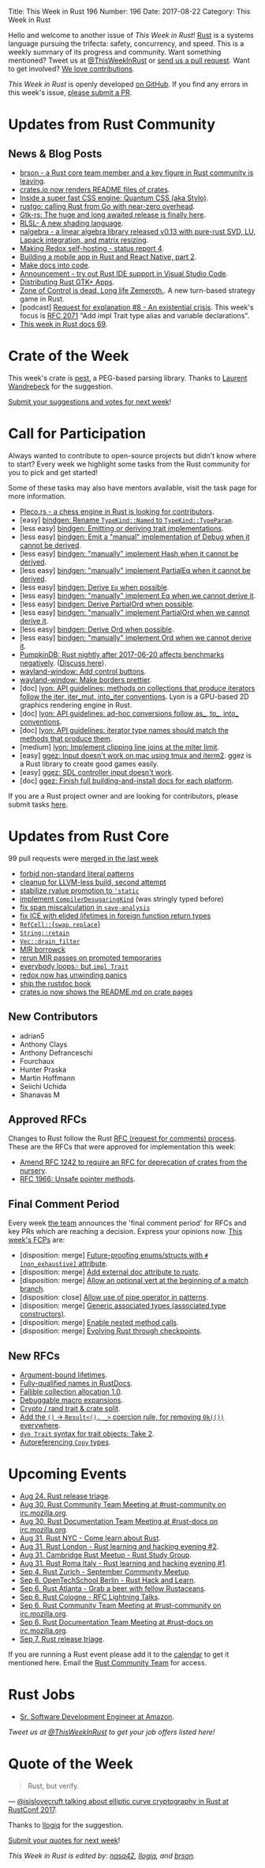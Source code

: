 Title: This Week in Rust 196
Number: 196
Date: 2017-08-22
Category: This Week in Rust

Hello and welcome to another issue of *This Week in Rust*!
[Rust](http://rust-lang.org) is a systems language pursuing the trifecta: safety, concurrency, and speed.
This is a weekly summary of its progress and community.
Want something mentioned? Tweet us at [@ThisWeekInRust](https://twitter.com/ThisWeekInRust) or [send us a pull request](https://github.com/cmr/this-week-in-rust).
Want to get involved? [We love contributions](https://github.com/rust-lang/rust/blob/master/CONTRIBUTING.md).

*This Week in Rust* is openly developed [on GitHub](https://github.com/cmr/this-week-in-rust).
If you find any errors in this week's issue, [please submit a PR](https://github.com/cmr/this-week-in-rust/pulls).

# Updates from Rust Community

## News & Blog Posts  

* [brson - a Rust core team member and a key figure in Rust community is leaving](https://internals.rust-lang.org/t/farewell-rust/5776).
* [crates.io now renders README files of crates](https://github.com/rust-lang/crates.io/pull/869).
* [Inside a super fast CSS engine: Quantum CSS (aka Stylo)](https://hacks.mozilla.org/2017/08/inside-a-super-fast-css-engine-quantum-css-aka-stylo/).
* [rustgo: calling Rust from Go with near-zero overhead](https://blog.filippo.io/rustgo/).
* [Gtk-rs: The huge and long awaited release is finally here](http://gtk-rs.org/blog/2017/08/20/new-release.html).
* [RLSL- A new shading language](https://maikklein.github.io/post/shading-language-part1/).
* [nalgebra - a linear algebra library released v0.13 with pure-rust SVD, LU, Lapack integration, and matrix resizing](https://www.reddit.com/r/rust/comments/6tw57q/nalgebra_v013_released_with_purerust_svd_lu_etc/).
* [Making Redox self-hosting - status report 4](https://redox-os.org/news/gsoc-self-hosting-4/).
* [Building a mobile app in Rust and React Native, part 2](https://medium.com/@marekkotewicz/building-a-mobile-app-in-rust-and-react-native-part-2-hello-world-60970a7d194a).
* [Make docs into code](https://llogiq.github.io/2017/08/20/docs.html).
* [Announcement - try out Rust IDE support in Visual Studio Code](https://users.rust-lang.org/t/try-out-rust-ide-support-in-visual-studio-code/12407).
* [Distributing Rust GTK+ Apps](http://blog.ctaggart.com/2017/08/distributing-rust-gtk-apps.html).
* [Zone of Control is dead. Long life Zemeroth.](https://ozkriff.github.io/2017-08-17--devlog.html). A new turn-based strategy game in Rust.
* [podcast] [Request for explanation #8 - An existential crisis](https://request-for-explanation.github.io/podcast/ep8-an-existential-crisis/index.html). This week's focus is [RFC 2071](https://github.com/rust-lang/rfcs/pull/2071) "Add impl Trait type alias and variable declarations".
* [This week in Rust docs 69](https://guillaumegomez.github.io/this-week-in-rust-docs/blog/this-week-in-rust-docs-69).

# Crate of the Week

This week's crate is [pest](https://crates.io/crates/pest), a PEG-based parsing library. Thanks to [Laurent Wandrebeck](https://users.rust-lang.org/u/lwandrebeck) for the suggestion.

[Submit your suggestions and votes for next week][submit_crate]!

[submit_crate]: https://users.rust-lang.org/t/crate-of-the-week/2704

# Call for Participation

Always wanted to contribute to open-source projects but didn't know where to start?
Every week we highlight some tasks from the Rust community for you to pick and get started!

Some of these tasks may also have mentors available, visit the task page for more information.

* [Pleco.rs - a chess engine in Rust is looking for contributors](https://www.reddit.com/r/rust/comments/6tpc3b/lets_create_a_rustbased_chess_engine_a_call_for/).
* [easy] [bindgen: Rename `TypeKind::Named` to `TypeKind::TypeParam`](https://github.com/rust-lang-nursery/rust-bindgen/issues/914).
* [less easy] [bindgen: Emitting or deriving trait implementations](https://github.com/rust-lang-nursery/rust-bindgen/issues/886).
* [less easy] [bindgen: Emit a "manual" implementation of Debug when it cannot be derived](https://github.com/rust-lang-nursery/rust-bindgen/issues/875).
* [less easy] [bindgen: "manually" implement Hash when it cannot be derived](https://github.com/rust-lang-nursery/rust-bindgen/issues/877).
* [less easy] [bindgen: "manually" implement PartialEq when it cannot be derived](https://github.com/rust-lang-nursery/rust-bindgen/issues/879).
* [less easy] [bindgen: Derive `Eq` when possible](https://github.com/rust-lang-nursery/rust-bindgen/issues/880).
* [less easy] [bindgen: "manually" implement Eq when we cannot derive it](https://github.com/rust-lang-nursery/rust-bindgen/issues/881).
* [less easy] [bindgen: Derive PartialOrd when possible](https://github.com/rust-lang-nursery/rust-bindgen/issues/882).
* [less easy] [bindgen: "manually" implement PartialOrd when we cannot derive it](https://github.com/rust-lang-nursery/rust-bindgen/issues/883).
* [less easy] [bindgen: Derive Ord when possible](https://github.com/rust-lang-nursery/rust-bindgen/issues/884).
* [less easy] [bindgen: "manually" implement Ord when we cannot derive it](https://github.com/rust-lang-nursery/rust-bindgen/issues/885).
* [PumpkinDB: Rust nightly after 2017-06-20 affects benchmarks negatively](https://github.com/PumpkinDB/PumpkinDB/issues/345). ([Discuss here](https://gitter.im/PumpkinDB/Lobby)).
* [wayland-window: Add control buttons](https://github.com/Smithay/wayland-window/issues/4).
* [wayland-window: Make borders prettier](https://github.com/Smithay/wayland-window/issues/19).
* [doc] [lyon: API guidelines: methods on collections that produce iterators follow the iter, iter_mut, into_iter conventions](https://github.com/nical/lyon/issues/86). Lyon is a GPU-based 2D graphics rendering engine in Rust.
* [doc] [lyon: API guidelines: ad-hoc conversions follow as_, to_, into_ conventions](https://github.com/nical/lyon/issues/85).
* [doc] [lyon: API guidelines: iterator type names should match the methods that produce them](https://github.com/nical/lyon/issues/87).
* [medium] [lyon: Implement clipping line joins at the miter limit](https://github.com/nical/lyon/issues/35).
* [easy] [ggez: Input doesn't work on mac using tmux and iterm2](https://github.com/ggez/ggez/issues/30). ggez is a Rust library to create good games easily.
* [easy] [ggez: SDL controller input doesn't work](https://github.com/ggez/ggez/issues/35).
* [doc] [ggez: Finish full building-and-install docs for each platform](https://github.com/ggez/ggez/issues/118).

If you are a Rust project owner and are looking for contributors, please submit tasks [here][guidelines].

[guidelines]: https://users.rust-lang.org/t/twir-call-for-participation/4821

# Updates from Rust Core

99 pull requests were [merged in the last week][merged]

[merged]: https://github.com/search?q=is%3Apr+org%3Arust-lang+is%3Amerged+merged%3A2017-08-14..2017-08-21

* [forbid non-standard literal patterns](https://github.com/rust-lang/rust/pull/43842)
* [cleanup for LLVM-less build, second attempt](https://github.com/rust-lang/rust/pull/43842)
* [stabilize rvalue promotion to `'static`](https://github.com/rust-lang/rust/pull/43838)
* [implement `CompilerDesugaringKind`](https://github.com/rust-lang/rust/pull/43832) (was stringly typed before)
* [fix span miscalculation in `save-analysis`](https://github.com/rust-lang/rust/pull/43826)
* [fix ICE with elided lifetimes in foreign function return types](https://github.com/rust-lang/rust/pull/43651)
* [`RefCell::`{`swap`, `replace`}](https://github.com/rust-lang/rust/pull/43574)
* [`String::retain`](https://github.com/rust-lang/rust/pull/43500)
* [`Vec::drain_filter`](https://github.com/rust-lang/rust/pull/43245)
* [MIR borrowck](https://github.com/rust-lang/rust/pull/43108)
* [rerun MIR passes on promoted temporaries](https://github.com/rust-lang/rust/pull/43902)
* [everybody loops🎶 but `impl Trait`](https://github.com/rust-lang/rust/pull/43878)
* [redox now has unwinding panics](https://github.com/rust-lang/rust/pull/43917)
* [ship the rustdoc book](https://github.com/rust-lang/rust/pull/43863)
* [crates.io now shows the README.md on crate pages](https://github.com/rust-lang/crates.io/pull/869)

## New Contributors

* adrian5
* Anthony Clays
* Anthony Defranceschi
* Fourchaux
* Hunter Praska
* Martin Hoffmann
* Seiichi Uchida
* Shanavas M

## Approved RFCs

Changes to Rust follow the Rust [RFC (request for comments)
process](https://github.com/rust-lang/rfcs#rust-rfcs). These
are the RFCs that were approved for implementation this week:

* [Amend RFC 1242 to require an RFC for deprecation of crates from the nursery](https://github.com/rust-lang/rfcs/pull/1983).
* [RFC 1966: Unsafe pointer methods](https://github.com/rust-lang/rfcs/pull/1966).

## Final Comment Period

Every week [the team](https://www.rust-lang.org/team.html) announces the
'final comment period' for RFCs and key PRs which are reaching a
decision. Express your opinions now. [This week's FCPs][fcp] are:

[fcp]: https://github.com/rust-lang/rfcs/labels/final-comment-period

* [disposition: merge] [Future-proofing enums/structs with `#[non_exhaustive]` attribute](https://github.com/rust-lang/rfcs/pull/2008).
* [disposition: merge] [Add external doc attribute to rustc](https://github.com/rust-lang/rfcs/pull/1990).
* [disposition: merge] [Allow an optional vert at the beginning of a match branch](https://github.com/rust-lang/rfcs/pull/1925).
* [disposition: close] [Allow use of pipe operator in patterns](https://github.com/rust-lang/rfcs/pull/1882).
* [disposition: merge] [Generic associated types (associated type constructors)](https://github.com/rust-lang/rfcs/pull/1598).
* [disposition: merge] [Enable nested method calls](https://github.com/rust-lang/rfcs/pull/2025).
* [disposition: merge] [Evolving Rust through checkpoints](https://github.com/rust-lang/rfcs/pull/2052).

## New RFCs

* [Argument-bound lifetimes](https://github.com/rust-lang/rfcs/pull/2115).
* [Fully-qualified names in RustDocs](https://github.com/rust-lang/rfcs/pull/2114).
* [Fallible collection allocation 1.0](https://github.com/rust-lang/rfcs/pull/2116).
* [Debuggable macro expansions](https://github.com/rust-lang/rfcs/pull/2117).
* [Crypto / rand trait & crate split](https://github.com/rust-lang/rfcs/pull/2118).
* [Add the `()` → `Result<(), _>` coercion rule, for removing `Ok(())` everywhere](https://github.com/rust-lang/rfcs/pull/2120).
* [`dyn Trait` syntax for trait objects: Take 2](https://github.com/rust-lang/rfcs/pull/2113).
* [Autoreferencing `Copy` types](https://github.com/rust-lang/rfcs/pull/2111).

# Upcoming Events

* [Aug 24. Rust release triage](https://internals.rust-lang.org/t/release-cycle-triage-proposal/3544).
* [Aug 30. Rust Community Team Meeting at #rust-community on irc.mozilla.org](https://chat.mibbit.com/?server=irc.mozilla.org&channel=%23rust-community).
* [Aug 30. Rust Documentation Team Meeting at #rust-docs on irc.mozilla.org](https://chat.mibbit.com/?server=irc.mozilla.org&channel=%23rust-docs).
* [Aug 31. Rust NYC - Come learn about Rust](https://www.meetup.com/Rust-NYC/events/241866546/).
* [Aug 31. Rust London - Rust learning and hacking evening #2](https://www.meetup.com/Rust-London-User-Group/events/242378000/).
* [Aug 31. Cambridge Rust Meetup - Rust Study Group](https://www.meetup.com/Cambridge-Rust-Meetup/events/242409356/).
* [Aug 31. Rust Roma Italy - Rust learning and hacking evening #1](https://www.meetup.com/Rust-Roma/events/242709171/).
* [Sep  4. Rust Zurich - September Community Meetup](https://www.meetup.com/de-DE/Rust-Zurich/events/242032911/).
* [Sep  6. OpenTechSchool Berlin - Rust Hack and Learn](https://www.meetup.com/opentechschool-berlin/events/krnczlywmbjb/).
* [Sep  6. Rust Atlanta - Grab a beer with fellow Rustaceans](https://www.meetup.com/Rust-ATL/events/241813161/).
* [Sep  6. Rust Cologne - RFC Lightning Talks](https://www.meetup.com/RustCologne/events/242597353/).
* [Sep  6. Rust Community Team Meeting at #rust-community on irc.mozilla.org](https://chat.mibbit.com/?server=irc.mozilla.org&channel=%23rust-community).
* [Sep  6. Rust Documentation Team Meeting at #rust-docs on irc.mozilla.org](https://chat.mibbit.com/?server=irc.mozilla.org&channel=%23rust-docs).
* [Sep  7. Rust release triage](https://internals.rust-lang.org/t/release-cycle-triage-proposal/3544).

If you are running a Rust event please add it to the [calendar] to get
it mentioned here. Email the [Rust Community Team][community] for access.

[calendar]: https://www.google.com/calendar/embed?src=apd9vmbc22egenmtu5l6c5jbfc%40group.calendar.google.com
[community]: mailto:community-team@rust-lang.org

# Rust Jobs

* [Sr. Software Development Engineer at Amazon](https://www.amazon.jobs/en/jobs/559813/sr-software-development-engineer).

*Tweet us at [@ThisWeekInRust](https://twitter.com/ThisWeekInRust) to get your job offers listed here!*

# Quote of the Week

> Rust, but verify.

— [@isislovecruft talking about elliptic curve cryptography in Rust at RustConf 2017](https://twitter.com/jcdyer/status/899058522930921472).

Thanks to [llogiq](https://twitter.com/llogiq/status/899399721609035777) for the suggestion.

[Submit your quotes for next week][submit]!

[submit]: http://users.rust-lang.org/t/twir-quote-of-the-week/328

*This Week in Rust is edited by: [nasa42](https://github.com/nasa42), [llogiq](https://github.com/llogiq), and [brson](https://github.com/brson).*
